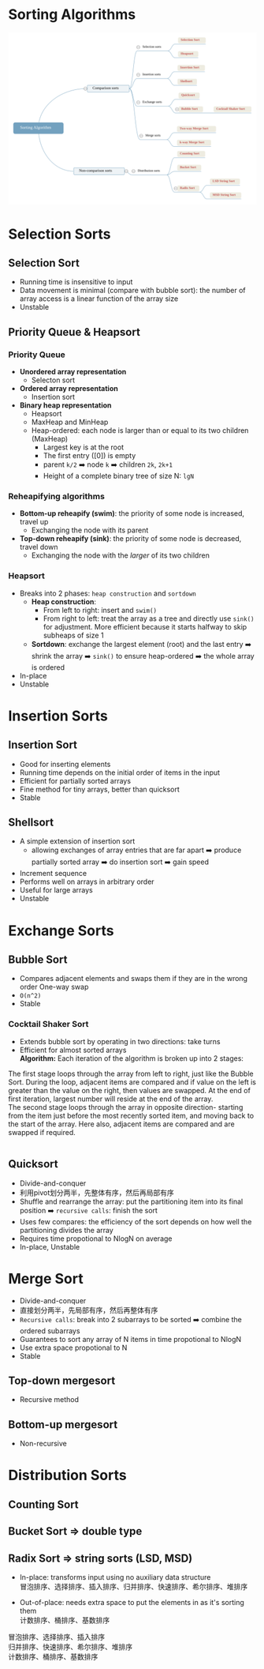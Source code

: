 # Sorting Algorithms
![](img/Sorting+Algorithm.svg)

# Selection Sorts
## Selection Sort
- Running time is insensitive to input
- Data movement is minimal (compare with bubble sort): the number of array access is a linear function of the array size
- Unstable


## Priority Queue & Heapsort
### Priority Queue
- **Unordered array representation**
  - Selecton sort
- **Ordered array representation**
  - Insertion sort
- **Binary heap representation**
  - Heapsort
  - MaxHeap and MinHeap
  - Heap-ordered: each node is larger than or equal to its two children (MaxHeap)
    - Largest key is at the root
    - The first entry ([0]) is empty
    - parent `k/2` :arrow_right: node `k` :arrow_right: children `2k`, `2k+1`
    - Height of a complete binary tree of size N: `lgN`

### Reheapifying algorithms
- **Bottom-up reheapify (swim)**: the priority of some node is increased, travel up
  - Exchanging the node with its parent 
- **Top-down reheapify (sink)**: the priority of some node is decreased, travel down
  - Exchanging the node with the *larger* of its two children

   
### Heapsort
- Breaks into 2 phases: `heap construction` and `sortdown`
  - **Heap construction**: 
    - From left to right: insert and `swim()`
    - From right to left: treat the array as a tree and directly use `sink()` for adjustment. More efficient because it starts halfway to skip subheaps of size 1
  - **Sortdown**: exchange the largest element (root) and the last entry :arrow_right: shrink the array :arrow_right: `sink()` to ensure heap-ordered :arrow_right: the whole array is ordered
- In-place
- Unstable

# Insertion Sorts
## Insertion Sort 
- Good for inserting elements
- Running time depends on the initial order of items in the input
- Efficient for partially sorted arrays
- Fine method for tiny arrays, better than quicksort
- Stable

## Shellsort
- A simple extension of insertion sort  
  - allowing exchanges of array entries that are far apart :arrow_right: produce partially sorted array :arrow_right: do insertion sort :arrow_right: gain speed
- Increment sequence
- Performs well on arrays in arbitrary order
- Useful for large arrays
- Unstable

# Exchange Sorts
## Bubble Sort
- Compares adjacent elements and swaps them if they are in the wrong order
 One-way swap
- `O(n^2)`
- Stable

### Cocktail Shaker Sort
- Extends bubble sort by operating in two directions: take turns
- Efficient for almost sorted arrays  
**Algorithm:**
Each iteration of the algorithm is broken up into 2 stages:  

The first stage loops through the array from left to right, just like the Bubble Sort. During the loop, adjacent items are compared and if value on the left is greater than the value on the right, then values are swapped. At the end of first iteration, largest number will reside at the end of the array.  
The second stage loops through the array in opposite direction- starting from the item just before the most recently sorted item, and moving back to the start of the array. Here also, adjacent items are compared and are swapped if required.  

```Java

```


## Quicksort
- Divide-and-conquer
- 利用pivot划分两半，先整体有序，然后再局部有序
- Shuffle and rearrange the array: put the partitioning item into its final position :arrow_right: `recursive calls`: finish the sort
- Uses few compares: the efficiency of the sort depends on how well the partitioning divides the array
- Requires time propotional to NlogN on average
- In-place, Unstable


# Merge Sort
- Divide-and-conquer
- 直接划分两半，先局部有序，然后再整体有序
- `Recursive calls`: break into 2 subarrays to be sorted :arrow_right: combine the ordered subarrays
- Guarantees to sort any array of N items in time propotional to NlogN
- Use extra space propotional to N
- Stable

## Top-down mergesort
- Recursive method
## Bottom-up mergesort
- Non-recursive

# Distribution Sorts
## Counting Sort

## Bucket Sort => double type

## Radix Sort => string sorts (LSD, MSD)


- In-place: transforms input using no auxiliary data structure  
冒泡排序、选择排序、插入排序、归并排序、快速排序、希尔排序、堆排序  

- Out-of-place: needs extra space to put the elements in as it's sorting them  
计数排序、桶排序、基数排序  

冒泡排序、选择排序、插入排序  
归并排序、快速排序、希尔排序、堆排序  
计数排序、桶排序、基数排序  
